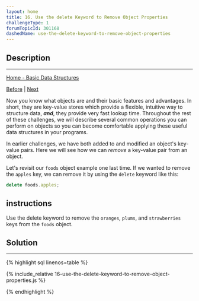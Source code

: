 ```yaml
---
layout: home
title: 16. Use the delete Keyword to Remove Object Properties
challengeType: 1
forumTopicId: 301168
dashedName: use-the-delete-keyword-to-remove-object-properties
---
```


<div class="row">
<div class="columnStmt" markdown="1">

## Description
------

[Home - Basic Data Structures](../basic-data-structures/README.md)

[Before](./15-access-property-names-with-bracket-notation.md)  | [Next](./17-check-if-an-object-has-a-property.md)

Now you know what objects are and their basic features and advantages. In short, they are key-value stores which provide a flexible, intuitive way to structure data, ***and***, they provide very fast lookup time. Throughout the rest of these challenges, we will describe several common operations you can perform on objects so you can become comfortable applying these useful data structures in your programs.

In earlier challenges, we have both added to and modified an object's key-value pairs. Here we will see how we can *remove* a key-value pair from an object.

Let's revisit our `foods` object example one last time. If we wanted to remove the `apples` key, we can remove it by using the `delete` keyword like this:

```js
delete foods.apples;
```

##  instructions 

Use the delete keyword to remove the `oranges`, `plums`, and `strawberries` keys from the `foods` object.

</div>
<div class="columnSol" markdown="1">

## Solution
------

{% highlight sql linenos=table %}

{% include_relative 16-use-the-delete-keyword-to-remove-object-properties.js %}

{% endhighlight %}

</div>
</div>

